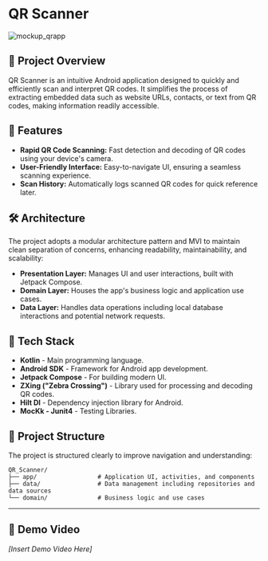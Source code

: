 # QR Scanner

![mockup_qrapp](https://github.com/user-attachments/assets/d88b21e6-127f-44c3-9c84-748e65e774ba)


## 📌 Project Overview

QR Scanner is an intuitive Android application designed to quickly and efficiently scan and interpret QR codes. It simplifies the process of extracting embedded data such as website URLs, contacts, or text from QR codes, making information readily accessible.

## 🚀 Features

- **Rapid QR Code Scanning:** Fast detection and decoding of QR codes using your device's camera.
- **User-Friendly Interface:** Easy-to-navigate UI, ensuring a seamless scanning experience.
- **Scan History:** Automatically logs scanned QR codes for quick reference later.

## 🛠️ Architecture

The project adopts a modular architecture pattern and MVI to maintain clean separation of concerns, enhancing readability, maintainability, and scalability:

- **Presentation Layer:** Manages UI and user interactions, built with Jetpack Compose.
- **Domain Layer:** Houses the app's business logic and application use cases.
- **Data Layer:** Handles data operations including local database interactions and potential network requests.

## 🔧 Tech Stack

- **Kotlin** - Main programming language.
- **Android SDK** - Framework for Android app development.
- **Jetpack Compose** - For building modern UI.
- **ZXing ("Zebra Crossing")** - Library used for processing and decoding QR codes.
- **Hilt DI** - Dependency injection library for Android.
- **MocKk - Junit4** - Testing Libraries.


## 📁 Project Structure

The project is structured clearly to improve navigation and understanding:

```
QR_Scanner/
├── app/                 # Application UI, activities, and components
├── data/                # Data management including repositories and data sources
└── domain/              # Business logic and use cases
```

---

## 🎥 Demo Video

*[Insert Demo Video Here]*




